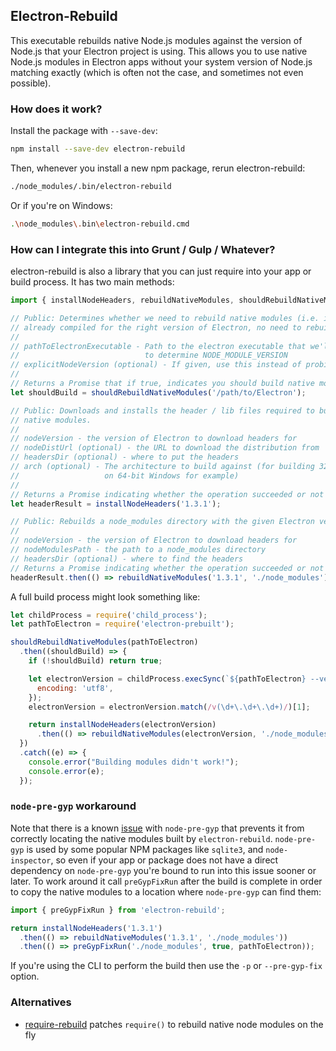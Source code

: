 ## Electron-Rebuild

This executable rebuilds native Node.js modules against the version of Node.js
that your Electron project is using. This allows you to use native Node.js
modules in Electron apps without your system version of Node.js matching exactly
(which is often not the case, and sometimes not even possible).

### How does it work?

Install the package with `--save-dev`:

```sh
npm install --save-dev electron-rebuild
```

Then, whenever you install a new npm package, rerun electron-rebuild:

```sh
./node_modules/.bin/electron-rebuild
```

Or if you're on Windows:

```sh
.\node_modules\.bin\electron-rebuild.cmd
```

### How can I integrate this into Grunt / Gulp / Whatever?

electron-rebuild is also a library that you can just require into your app or
build process. It has two main methods:

```js
import { installNodeHeaders, rebuildNativeModules, shouldRebuildNativeModules } from 'electron-rebuild';

// Public: Determines whether we need to rebuild native modules (i.e. if they're
// already compiled for the right version of Electron, no need to rebuild them!)
//
// pathToElectronExecutable - Path to the electron executable that we'll use
//                            to determine NODE_MODULE_VERSION
// explicitNodeVersion (optional) - If given, use this instead of probing Electron
//
// Returns a Promise that if true, indicates you should build native modules
let shouldBuild = shouldRebuildNativeModules('/path/to/Electron');

// Public: Downloads and installs the header / lib files required to build
// native modules.
//
// nodeVersion - the version of Electron to download headers for
// nodeDistUrl (optional) - the URL to download the distribution from
// headersDir (optional) - where to put the headers
// arch (optional) - The architecture to build against (for building 32-bit apps
//                   on 64-bit Windows for example)
//
// Returns a Promise indicating whether the operation succeeded or not
let headerResult = installNodeHeaders('1.3.1');

// Public: Rebuilds a node_modules directory with the given Electron version.
//
// nodeVersion - the version of Electron to download headers for
// nodeModulesPath - the path to a node_modules directory
// headersDir (optional) - where to find the headers
// Returns a Promise indicating whether the operation succeeded or not
headerResult.then(() => rebuildNativeModules('1.3.1', './node_modules'));
```

A full build process might look something like:

```js
let childProcess = require('child_process');
let pathToElectron = require('electron-prebuilt');

shouldRebuildNativeModules(pathToElectron)
  .then((shouldBuild) => {
    if (!shouldBuild) return true;

    let electronVersion = childProcess.execSync(`${pathToElectron} --version`, {
      encoding: 'utf8',
    });
    electronVersion = electronVersion.match(/v(\d+\.\d+\.\d+)/)[1];

    return installNodeHeaders(electronVersion)
      .then(() => rebuildNativeModules(electronVersion, './node_modules'));
  })
  .catch((e) => {
    console.error("Building modules didn't work!");
    console.error(e);
  });
```

### `node-pre-gyp` workaround

Note that there is a known [issue](https://github.com/mapbox/node-pre-gyp/pull/187) with
`node-pre-gyp` that prevents it from correctly locating the native modules built by
`electron-rebuild`. `node-pre-gyp` is used by some popular NPM packages like `sqlite3`,
and `node-inspector`, so even if your app or package does not have a direct dependency on
`node-pre-gyp` you're bound to run into this issue sooner or later. To work around it call
`preGypFixRun` after the build is complete in order to copy the native modules to a location
where `node-pre-gyp` can find them:

```js
import { preGypFixRun } from 'electron-rebuild';

return installNodeHeaders('1.3.1')
  .then(() => rebuildNativeModules('1.3.1', './node_modules'))
  .then(() => preGypFixRun('./node_modules', true, pathToElectron));
```

If you're using the CLI to perform the build then use the `-p` or `--pre-gyp-fix` option.

### Alternatives

- [require-rebuild](https://github.com/juliangruber/require-rebuild) patches `require()` to rebuild native node modules on the fly
